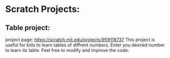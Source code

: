 # Scratch Projects:
## Table project:
project page: https://scratch.mit.edu/projects/959118737
This project is useful for kids to learn tables of diffrent numbers.
Enter you desired number to learn its table.
Feel free to modify and improve the code.
